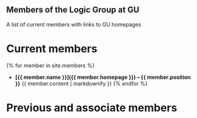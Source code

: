 ## Members of the Logic Group at GU

A list of current members with links to GU homepages

# Current members

{% for member in site.members %}
* **[{{ member.name }}]({{ member.homepage }}) – {{ member.position }}** {{ member.content | markdownify }}
{% endfor %}

# Previous and associate members
